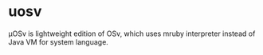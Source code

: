 uosv
====

µOSv is lightweight edition of OSv, which uses mruby interpreter instead of Java VM for system language.
